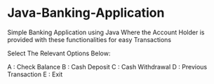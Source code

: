 # Java-Banking-Application
Simple Banking Application using Java 
Where the Account Holder is provided with these functionalities for easy Transactions

Select The Relevant Options Below:

A : Check Balance
B : Cash Deposit
C : Cash Withdrawal
D : Previous Transaction
E : Exit
